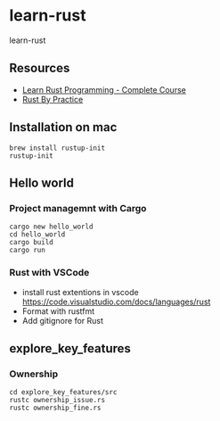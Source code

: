 # learn-rust

learn-rust

## Resources

- [Learn Rust Programming - Complete Course ](https://www.youtube.com/watch?v=BpPEoZW5IiY)
- [Rust By Practice](https://practice.course.rs/why-exercise.html)

## Installation on mac

```shell
brew install rustup-init
rustup-init
```

## Hello world

### Project managemnt with Cargo

```shell
cargo new hello_world
cd hello_world
cargo build
cargo run
```

### Rust with VSCode

- install rust extentions in vscode
https://code.visualstudio.com/docs/languages/rust
- Format with rustfmt
- Add gitignore for Rust

## explore_key_features

### Ownership

```shell
cd explore_key_features/src
rustc ownership_issue.rs
rustc ownership_fine.rs
```
